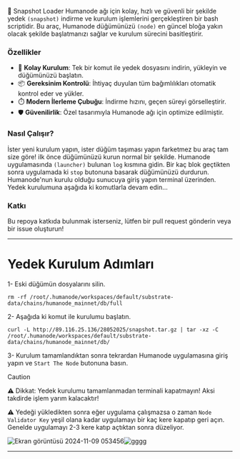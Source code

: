 

🚀 Snapshot Loader Humanode ağı için kolay, hızlı ve güvenli bir şekilde yedek ```(snapshot)``` indirme ve kurulum işlemlerini gerçekleştiren bir bash scriptidir. Bu araç, Humanode düğümünüzü ```(node)``` en güncel bloğa yakın olacak şekilde başlatmanızı sağlar ve kurulum sürecini basitleştirir.

### Özellikler 
- 🌟 **Kolay Kurulum**: Tek bir komut ile yedek dosyasını indirin, yükleyin ve düğümünüzü başlatın.
- 📦 **Gereksinim Kontrolü**: İhtiyaç duyulan tüm bağımlılıkları otomatik kontrol eder ve yükler.
- ⏱️ **Modern İlerleme Çubuğu**: İndirme hızını, geçen süreyi görselleştirir.
- 🛡️ **Güvenilirlik**: Özel tasarımıyla Humanode ağı için optimize edilmiştir.

### Nasıl Çalışır? 
İster yeni kurulum yapın, ister düğüm taşıması yapın farketmez bu araç tam size göre! ilk önce düğümünüzü kurun normal bir şekilde. Humanode uygulamasında ```(launcher)``` bulunan ```log``` kısmına gidin. Bir kaç blok geçtikten sonra uygulamada ki ```stop``` butonuna basarak düğümünüzü durdurun. Humanode'nun kurulu olduğu sunucuya giriş yapın terminal üzerinden. Yedek kurulumuna aşağıda ki komutlarla devam edin...

### Katkı
Bu repoya katkıda bulunmak isterseniz, lütfen bir pull request gönderin veya bir issue oluşturun!

------

# Yedek Kurulum Adımları

1- Eski düğümün dosyalarını silin.
```4D
rm -rf /root/.humanode/workspaces/default/substrate-data/chains/humanode_mainnet/db/full
```

2- Aşağıda ki komut ile kurulumu başlatın.

```Sieve
curl -L http://89.116.25.136/28052025/snapshot.tar.gz | tar -xz -C /root/.humanode/workspaces/default/substrate-data/chains/humanode_mainnet/db/
```

3- Kurulum tamamlandıktan sonra tekrardan Humanode uygulamasına giriş yapın ve ```Start The Node``` butonuna basın. 

> [!CAUTION]
> :warning: Dikkat: Yedek kurulumu tamamlanmadan terminali kapatmayın! Aksi takdirde işlem yarım kalacaktır!
> 
> :warning: Yedeği yükledikten sonra eğer uygulama çalışmazsa o zaman ```Node Validator Key``` yeşil olana kadar uygulamayı bir kaç kere kapatıp geri açın. Genelde uygulamayı 2-3 kere katıp açtıktan sonra düzeliyor.

![Ekran görüntüsü 2024-11-09 053456](https://github.com/user-attachments/assets/15d1ae14-4eeb-4afc-bf3e-159fb12ec4a1)![gggg](https://github.com/user-attachments/assets/03814192-f9d3-43bc-bd65-47558ad7c4af)


---



